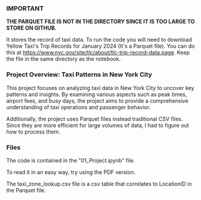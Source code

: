 ### IMPORTANT

<b>THE PARQUET FILE IS NOT IN THE DIRECTORY SINCE IT IS TOO LARGE TO STORE ON GITHUB.</b>

It stores the record of taxi data. To run the code you will need to download Yellow Taxi's Trip Records for January 2024 (It's a Parquet file).
You can do this at https://www.nyc.gov/site/tlc/about/tlc-trip-record-data.page.
Keep the file in the same directory as the notebook.


### Project Overview: Taxi Patterns in New York City

This project focuses on analyzing taxi data in New York City to uncover key patterns and insights.
By examining various aspects such as peak times, airport fees,
and busy days, the project aims to provide a comprehensive understanding of taxi operations and passenger behavior.


Additionally, the project uses Parquet files instead traditional CSV files.
Since they are more efficient for large volumes of data, I had to figure out how to process them.

### Files

The code is contained in the "01_Project.ipynb" file.

To read it in an easy way, try using the PDF version.


The taxi_zone_lookup.csv file is a csv table that correlates to LocationID in the Parquet file.










